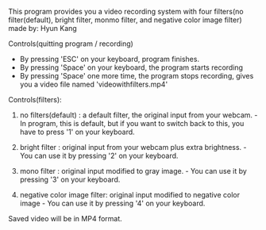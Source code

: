 This program provides you a video recording system with four filters(no filter(default), bright filter, monmo filter, and negative color image filter)
made by: Hyun Kang

Controls(quitting program / recording)
- By pressing 'ESC' on your keyboard, program finishes.
- By pressing 'Space' on your keyboard, the program starts recording
- By pressing 'Space' one more time, the program stops recording, gives you a video file named 'videowithfilters.mp4'

Controls(filters):

  1. no filters(default) : a default filter, the original input from your webcam.
    - In program, this is default, but if you want to switch back to this, you have to press '1' on your keyboard.
     
  2. bright filter : original input from your webcam plus extra brightness.
    - You can use it by pressing '2' on your keyboard.
     
  3. mono filter : original input modified to gray image.
    - You can use it by pressing '3' on your keyboard.

  4. negative color image filter: original input modified to negative color image
    - You can use it by pressing '4' on your keyboard.

Saved video will be in MP4 format.

